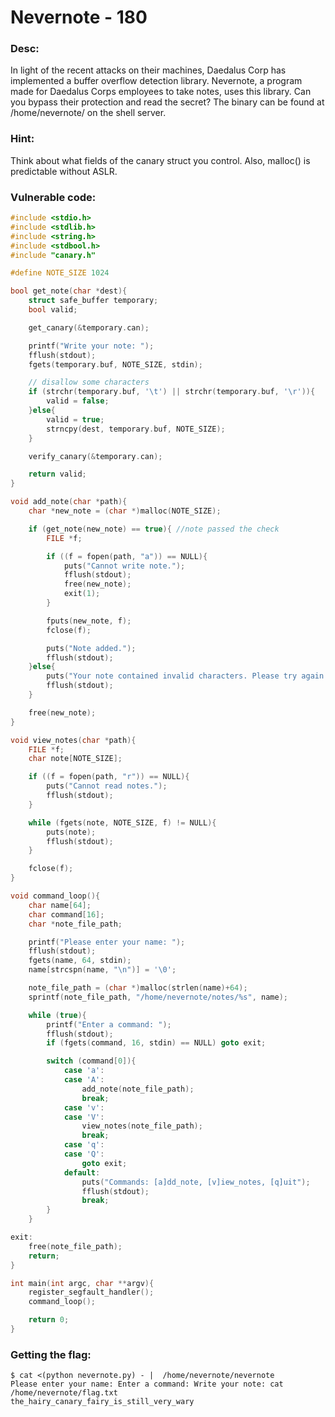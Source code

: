Nevernote - 180
===============

### Desc:
In light of the recent attacks on their machines, Daedalus Corp has implemented a buffer overflow detection library. Nevernote, a program made for Daedalus Corps employees to take notes, uses this library.
Can you bypass their protection and read the secret? The binary can be found at /home/nevernote/ on the shell server.

### Hint:
Think about what fields of the canary struct you control. Also, malloc() is predictable without ASLR.

### Vulnerable code:
```c
#include <stdio.h>
#include <stdlib.h>
#include <string.h>
#include <stdbool.h>
#include "canary.h"

#define NOTE_SIZE 1024

bool get_note(char *dest){
    struct safe_buffer temporary;
    bool valid;

    get_canary(&temporary.can);

    printf("Write your note: ");
    fflush(stdout);
    fgets(temporary.buf, NOTE_SIZE, stdin);

    // disallow some characters
    if (strchr(temporary.buf, '\t') || strchr(temporary.buf, '\r')){
        valid = false;
    }else{
        valid = true;
        strncpy(dest, temporary.buf, NOTE_SIZE);
    }

    verify_canary(&temporary.can);

    return valid;
}

void add_note(char *path){
    char *new_note = (char *)malloc(NOTE_SIZE);

    if (get_note(new_note) == true){ //note passed the check
        FILE *f;

        if ((f = fopen(path, "a")) == NULL){
            puts("Cannot write note.");
            fflush(stdout);
            free(new_note);
            exit(1);
        }

        fputs(new_note, f);
        fclose(f);

        puts("Note added.");
        fflush(stdout);
    }else{
        puts("Your note contained invalid characters. Please try again.");
        fflush(stdout);
    }

    free(new_note);
}

void view_notes(char *path){
    FILE *f;
    char note[NOTE_SIZE];

    if ((f = fopen(path, "r")) == NULL){
        puts("Cannot read notes.");
        fflush(stdout);
    }

    while (fgets(note, NOTE_SIZE, f) != NULL){
        puts(note);
        fflush(stdout);
    }

    fclose(f);
}

void command_loop(){
    char name[64];
    char command[16];
    char *note_file_path;

    printf("Please enter your name: ");
    fflush(stdout);
    fgets(name, 64, stdin);
    name[strcspn(name, "\n")] = '\0';

    note_file_path = (char *)malloc(strlen(name)+64);
    sprintf(note_file_path, "/home/nevernote/notes/%s", name);

    while (true){
        printf("Enter a command: ");
        fflush(stdout);
        if (fgets(command, 16, stdin) == NULL) goto exit;

        switch (command[0]){
            case 'a':
            case 'A':
                add_note(note_file_path);
                break;
            case 'v':
            case 'V':
                view_notes(note_file_path);
                break;
            case 'q':
            case 'Q':
                goto exit;
            default:
                puts("Commands: [a]dd_note, [v]iew_notes, [q]uit");
                fflush(stdout);
                break;
        }
    }

exit:
    free(note_file_path);
    return;
}

int main(int argc, char **argv){
    register_segfault_handler();
    command_loop();

    return 0;
}
```

### Getting the flag:
```
$ cat <(python nevernote.py) - |  /home/nevernote/nevernote
Please enter your name: Enter a command: Write your note: cat /home/nevernote/flag.txt
the_hairy_canary_fairy_is_still_very_wary
```
